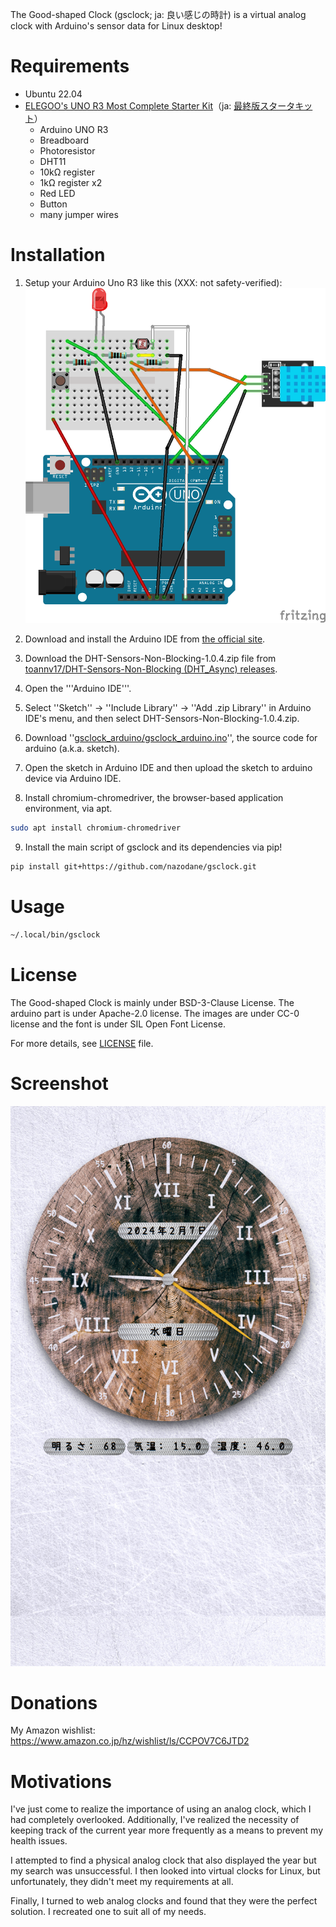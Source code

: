 The Good-shaped Clock (gsclock; ja: 良い感じの時計) is a virtual analog clock with Arduino's sensor data for Linux desktop!

Requirements
============
* Ubuntu 22.04
* [ELEGOO's UNO R3 Most Complete Starter Kit](https://www.elegoo.com/en-jp/products/elegoo-uno-most-complete-starter-kit)（ja: [最終版スタータキット](https://www.amazon.co.jp/dp/B06Y56JV64)）
  * Arduino UNO R3
  * Breadboard
  * Photoresistor
  * DHT11
  * 10kΩ register
  * 1kΩ register x2
  * Red LED
  * Button
  * many jumper wires

Installation
============
1. Setup your Arduino Uno R3 like this (XXX: not safety-verified):
![Arduino Setup Image](gsclock_arduino_uno_sketch.png)

2. Download and install the Arduino IDE from [the official site](https://www.arduino.cc/en/software).

3. Download the DHT-Sensors-Non-Blocking-1.0.4.zip file from [toannv17/DHT-Sensors-Non-Blocking (DHT_Async) releases](https://github.com/toannv17/DHT-Sensors-Non-Blocking/releases).

4. Open the '''Arduino IDE'''.

5. Select ''Sketch'' -> ''Include Library'' -> ''Add .zip Library'' in Arduino IDE's menu, and then select DHT-Sensors-Non-Blocking-1.0.4.zip.

6. Download ''[gsclock_arduino/gsclock_arduino.ino](https://raw.githubusercontent.com/nazodane/gsclock/main/gsclock_arduino/gsclock_arduino.ino)'', the source code for arduino (a.k.a. sketch).

7. Open the sketch in Arduino IDE and then upload the sketch to arduino device via Arduino IDE.

8. Install chromium-chromedriver, the browser-based application environment, via apt.
```bash
sudo apt install chromium-chromedriver
```

9. Install the main script of gsclock and its dependencies via pip!
```bash
pip install git+https://github.com/nazodane/gsclock.git
```

Usage
=====
```bash
~/.local/bin/gsclock
```

License
=======
The Good-shaped Clock is mainly under BSD-3-Clause License. The arduino part is under Apache-2.0 license. The images are under CC-0 license and the font is under SIL Open Font License.

For more details, see [LICENSE](LICENSE) file.

Screenshot
==========
![Good-shaped Clock Screenshot Image](gslock.png)

Donations
=========
My Amazon wishlist: https://www.amazon.co.jp/hz/wishlist/ls/CCPOV7C6JTD2

Motivations
===========
I've just come to realize the importance of using an analog clock, which I had completely overlooked. Additionally, I've realized the necessity of keeping track of the current year more frequently as a means to prevent my health issues.

I attempted to find a physical analog clock that also displayed the year but my search was unsuccessful. I then looked into virtual clocks for Linux, but unfortunately, they didn't meet my requirements at all.

Finally, I turned to web analog clocks and found that they were the perfect solution. I recreated one to suit all of my needs.
